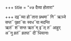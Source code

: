 +++
title = "०७ दैव्या होतारा"

+++
दइ᳓व्या हो᳓तारा प्रथमा᳓ नि᳓ ऋञ्जे  
सप्त᳓ पृक्षा᳓सः स्वध᳓या मदन्ति  
ऋतं᳓ शं᳓सन्त ऋत᳓म् इ᳓त् त᳓ आहुर्  
अ᳓नु व्रतं᳓ व्रतपा᳓ दी᳓धियानाः